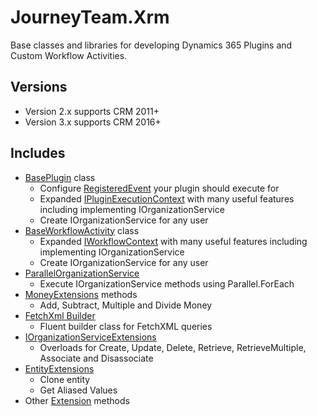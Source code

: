 # JourneyTeam.Xrm

Base classes and libraries for developing Dynamics 365 Plugins and Custom Workflow Activities.

## Versions

- Version 2.x supports CRM 2011+
- Version 3.x supports CRM 2016+

## Includes

- [BasePlugin](Plugin/BasePlugin.cs) class
  - Configure [RegisteredEvent](Plugin/RegisteredEvent.cs) your plugin should execute for
  - Expanded [IPluginExecutionContext](Plugin/BasePluginContext.cs) with many useful features including implementing IOrganizationService
  - Create IOrganizationService for any user
- [BaseWorkflowActivity](WorkflowActivity/BaseWorkflowActivity.cs) class
  - Expanded [IWorkflowContext](WorkflowActivity/BaseWorkflowActivityContext.cs) with many useful features including implementing IOrganizationService  
  - Create IOrganizationService for any user 
- [ParallelOrganizationService](Parallel/ParallelOrganizationService.cs)
  - Execute IOrganizationService methods using Parallel.ForEach
- [MoneyExtensions](Extensions/MoneyExtensions.cs) methods
  - Add, Subtract, Multiple and Divide Money
- [FetchXml Builder](FetchXml/FetchXmlBuilder.cs)
  - Fluent builder class for FetchXML queries
- [IOrganizationServiceExtensions](Extensions/IOrganizationServiceExtensions.cs)
  - Overloads for Create, Update, Delete, Retrieve, RetrieveMultiple, Associate and Disassociate
- [EntityExtensions](Extensions/EntityExtensions.cs)
  - Clone entity
  - Get Aliased Values
- Other [Extension](Extensions) methods
